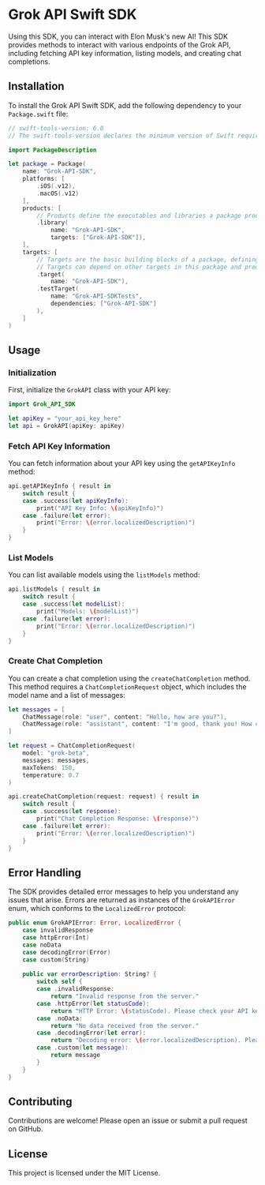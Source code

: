 # Grok API Swift SDK

Using this SDK, you can interact with Elon Musk's new AI! This SDK provides methods to interact with various endpoints of the Grok API, including fetching API key information, listing models, and creating chat completions.

## Installation

To install the Grok API Swift SDK, add the following dependency to your `Package.swift` file:

```swift
// swift-tools-version: 6.0
// The swift-tools-version declares the minimum version of Swift required to build this package.

import PackageDescription

let package = Package(
    name: "Grok-API-SDK",
    platforms: [
        .iOS(.v12),
        .macOS(.v12)
    ],
    products: [
        // Products define the executables and libraries a package produces, making them visible to other packages.
        .library(
            name: "Grok-API-SDK",
            targets: ["Grok-API-SDK"]),
    ],
    targets: [
        // Targets are the basic building blocks of a package, defining a module or a test suite.
        // Targets can depend on other targets in this package and products from dependencies.
        .target(
            name: "Grok-API-SDK"),
        .testTarget(
            name: "Grok-API-SDKTests",
            dependencies: ["Grok-API-SDK"]
        ),
    ]
)

```

## Usage

### Initialization

First, initialize the `GrokAPI` class with your API key:

```swift
import Grok_API_SDK

let apiKey = "your_api_key_here"
let api = GrokAPI(apiKey: apiKey)
```

### Fetch API Key Information

You can fetch information about your API key using the `getAPIKeyInfo` method:

```swift
api.getAPIKeyInfo { result in
    switch result {
    case .success(let apiKeyInfo):
        print("API Key Info: \(apiKeyInfo)")
    case .failure(let error):
        print("Error: \(error.localizedDescription)")
    }
}
```

### List Models

You can list available models using the `listModels` method:

```swift
api.listModels { result in
    switch result {
    case .success(let modelList):
        print("Models: \(modelList)")
    case .failure(let error):
        print("Error: \(error.localizedDescription)")
    }
}
```

### Create Chat Completion

You can create a chat completion using the `createChatCompletion` method. This method requires a `ChatCompletionRequest` object, which includes the model name and a list of messages:

```swift
let messages = [
    ChatMessage(role: "user", content: "Hello, how are you?"),
    ChatMessage(role: "assistant", content: "I'm good, thank you! How can I help you today?")
]

let request = ChatCompletionRequest(
    model: "grok-beta",
    messages: messages,
    maxTokens: 150,
    temperature: 0.7
)

api.createChatCompletion(request: request) { result in
    switch result {
    case .success(let response):
        print("Chat Completion Response: \(response)")
    case .failure(let error):
        print("Error: \(error.localizedDescription)")
    }
}
```

## Error Handling

The SDK provides detailed error messages to help you understand any issues that arise. Errors are returned as instances of the `GrokAPIError` enum, which conforms to the `LocalizedError` protocol:

```swift
public enum GrokAPIError: Error, LocalizedError {
    case invalidResponse
    case httpError(Int)
    case noData
    case decodingError(Error)
    case custom(String)
    
    public var errorDescription: String? {
        switch self {
        case .invalidResponse:
            return "Invalid response from the server."
        case .httpError(let statusCode):
            return "HTTP Error: \(statusCode). Please check your API key and endpoint."
        case .noData:
            return "No data received from the server."
        case .decodingError(let error):
            return "Decoding error: \(error.localizedDescription). Please check the response format."
        case .custom(let message):
            return message
        }
    }
}
```

## Contributing

Contributions are welcome! Please open an issue or submit a pull request on GitHub.

## License

This project is licensed under the MIT License.
